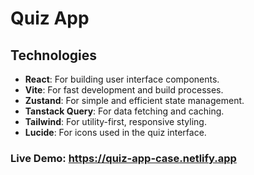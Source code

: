 # Quiz App

## Technologies

- **React**: For building user interface components.
- **Vite**: For fast development and build processes.
- **Zustand**: For simple and efficient state management.
- **Tanstack Query**: For data fetching and caching.
- **Tailwind**: For utility-first, responsive styling.
- **Lucide**: For icons used in the quiz interface.

### Live Demo: https://quiz-app-case.netlify.app
